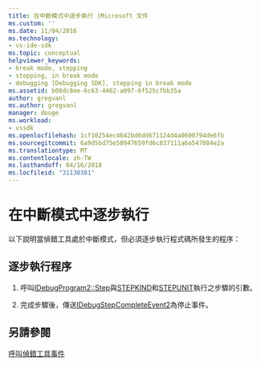 ```yaml
---
title: 在中斷模式中逐步執行 |Microsoft 文件
ms.custom: ''
ms.date: 11/04/2016
ms.technology:
- vs-ide-sdk
ms.topic: conceptual
helpviewer_keywords:
- break mode, stepping
- stepping, in break mode
- debugging [Debugging SDK], stepping in break mode
ms.assetid: b08dc8ee-6c63-4462-a097-6f525cfbb35a
author: gregvanl
ms.author: gregvanl
manager: douge
ms.workload:
- vssdk
ms.openlocfilehash: 1cf10254ec4642bd6dd671124d4a0600794de6fb
ms.sourcegitcommit: 6a9d5bd75e50947659fd6c837111a6a547884e2a
ms.translationtype: MT
ms.contentlocale: zh-TW
ms.lasthandoff: 04/16/2018
ms.locfileid: "31130381"
---
```

# <a name="stepping-in-break-mode"></a>在中斷模式中逐步執行
以下說明當偵錯工具處於中斷模式，但必須逐步執行程式碼所發生的程序：  
  
## <a name="stepping-process"></a>逐步執行程序  
  
1.  呼叫[IDebugProgram2::Step](../../extensibility/debugger/reference/idebugprogram2-step.md)與[STEPKIND](../../extensibility/debugger/reference/stepkind.md)和[STEPUNIT](../../extensibility/debugger/reference/stepunit.md)執行之步驟的引數。  
  
2.  完成步驟後，傳送[IDebugStepCompleteEvent2](../../extensibility/debugger/reference/idebugstepcompleteevent2.md)為停止事件。  
  
## <a name="see-also"></a>另請參閱  
 [呼叫偵錯工具事件](../../extensibility/debugger/calling-debugger-events.md)